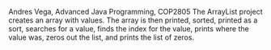 Andres Vega, Advanced Java Programming, COP2805
The ArrayList project creates an array with values. The array is then printed, sorted, printed as a sort, searches for a value, finds the index for the value, prints where the value was, zeros out the list, and prints the list of zeros. 
